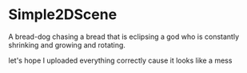 # Simple2DScene

A bread-dog chasing a bread that is eclipsing a god who is constantly shrinking and growing and rotating.







let's hope I uploaded everything correctly cause it looks like a mess
